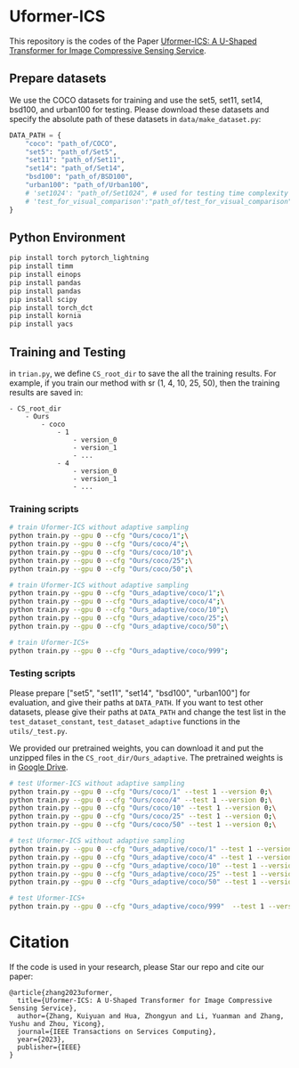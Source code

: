 # Uformer-ICS

This repository is the codes of the Paper [Uformer-ICS: A U-Shaped Transformer for Image Compressive Sensing Service](https://ieeexplore.ieee.org/abstract/document/10323186).


## Prepare datasets

We use the COCO datasets for training and use the set5, set11, set14, bsd100, and urban100 for testing. Please download these datasets and specify the absolute path of these datasets in `data/make_dataset.py`:
```python
DATA_PATH = {
    "coco": "path_of/COCO",
    "set5": "path_of/Set5",
    "set11": "path_of/Set11",
    "set14": "path_of/Set14",
    "bsd100": "path_of/BSD100",
    "urban100": "path_of/Urban100",
    # 'set1024': "path_of/Set1024", # used for testing time complexity
    # 'test_for_visual_comparison':"path_of/test_for_visual_comparison" # used for visual comparison,
}
```
## Python Environment

```bash
pip install torch pytorch_lightning
pip install timm
pip install einops
pip install pandas
pip install pandas
pip install scipy
pip install torch_dct
pip install kornia
pip install yacs
```

## Training and Testing


in `trian.py`, we define `CS_root_dir`  to  save the all the training results. For example, if you train our method with sr (1, 4, 10, 25, 50), then the training results are saved in:
```
- CS_root_dir
    - Ours
        - coco
            - 1
                - version_0
                - version_1
                - ...
            - 4
                - version_0
                - version_1
                - ...
```


### Training scripts 

```bash
# train Uformer-ICS without adaptive sampling
python train.py --gpu 0 --cfg "Ours/coco/1";\
python train.py --gpu 0 --cfg "Ours/coco/4";\
python train.py --gpu 0 --cfg "Ours/coco/10";\
python train.py --gpu 0 --cfg "Ours/coco/25";\
python train.py --gpu 0 --cfg "Ours/coco/50";\

# train Uformer-ICS without adaptive sampling
python train.py --gpu 0 --cfg "Ours_adaptive/coco/1";\
python train.py --gpu 0 --cfg "Ours_adaptive/coco/4";\
python train.py --gpu 0 --cfg "Ours_adaptive/coco/10";\
python train.py --gpu 0 --cfg "Ours_adaptive/coco/25";\
python train.py --gpu 0 --cfg "Ours_adaptive/coco/50";\

# train Uformer-ICS+
python train.py --gpu 0 --cfg "Ours_adaptive/coco/999";
```

### Testing scripts

Please prepare ["set5", "set11", "set14", "bsd100", "urban100"] for evaluation, and give their paths at `DATA_PATH`. If you want to test other datasets, please give their paths at `DATA_PATH` and change the test list in the `test_dataset_constant`, `test_dataset_adaptive` functions in the `utils/_test.py`.

We provided our pretrained weights, you can download it and put the unzipped files in the `CS_root_dir/Ours_adaptive`. The pretrained weights is in [Google Drive](https://drive.google.com/file/d/1HBcvsEF_ePrWHMndzkdGpwJJ5TGft7-W/view?usp=sharing).

```bash
# test Uformer-ICS without adaptive sampling
python train.py --gpu 0 --cfg "Ours/coco/1" --test 1 --version 0;\
python train.py --gpu 0 --cfg "Ours/coco/4" --test 1 --version 0;\
python train.py --gpu 0 --cfg "Ours/coco/10" --test 1 --version 0;\
python train.py --gpu 0 --cfg "Ours/coco/25" --test 1 --version 0;\
python train.py --gpu 0 --cfg "Ours/coco/50" --test 1 --version 0;\

# test Uformer-ICS without adaptive sampling
python train.py --gpu 0 --cfg "Ours_adaptive/coco/1" --test 1 --version 0;\
python train.py --gpu 0 --cfg "Ours_adaptive/coco/4" --test 1 --version 0;\
python train.py --gpu 0 --cfg "Ours_adaptive/coco/10" --test 1 --version 0;\
python train.py --gpu 0 --cfg "Ours_adaptive/coco/25" --test 1 --version 0;\
python train.py --gpu 0 --cfg "Ours_adaptive/coco/50" --test 1 --version 0;\

# test Uformer-ICS+
python train.py --gpu 0 --cfg "Ours_adaptive/coco/999"  --test 1 --version 0;
```

# Citation

If the code is used in your research, please Star our repo and cite our paper:
```
@article{zhang2023uformer,
  title={Uformer-ICS: A U-Shaped Transformer for Image Compressive Sensing Service},
  author={Zhang, Kuiyuan and Hua, Zhongyun and Li, Yuanman and Zhang, Yushu and Zhou, Yicong},
  journal={IEEE Transactions on Services Computing},
  year={2023},
  publisher={IEEE}
}
```
